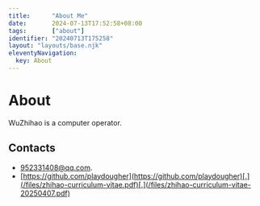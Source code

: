 ```yaml
---
title:      "About Me"
date:       2024-07-13T17:52:58+08:00
tags:       ["about"]
identifier: "20240713T175258"
layout: "layouts/base.njk"
eleventyNavigation:
  key: About
---
```

# About

WuZhihao is a computer operator.

## Contacts

- [952331408@qq.com](mailto:952331408@qq.com).
- [https://github.com/playdougher](https://github.com/playdougher)[.](/files/zhihao-curriculum-vitae.pdf)[.](/files/zhihao-curriculum-vitae-20250407.pdf)


